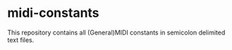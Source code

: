 # midi-constants
This repository contains all (General)MIDI constants in semicolon delimited text files.
